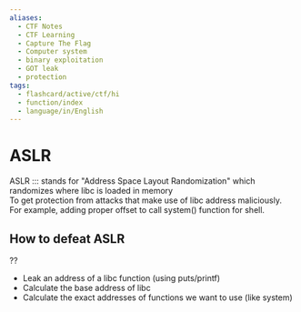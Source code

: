 ```yaml
---
aliases:
  - CTF Notes
  - CTF Learning
  - Capture The Flag
  - Computer system
  - binary exploitation
  - GOT leak
  - protection
tags:
  - flashcard/active/ctf/hi
  - function/index
  - language/in/English
---
```

# ASLR
ASLR ::: stands for "Address Space Layout Randomization" which randomizes where libc is loaded in memory   
To get protection from attacks that make use of libc address maliciously. For example, adding proper offset to call system() function for shell.


## How to defeat ASLR  
??  
- Leak an address of a libc function (using puts/printf)
- Calculate the base address of libc 
- Calculate the exact addresses of functions we want to use (like system)